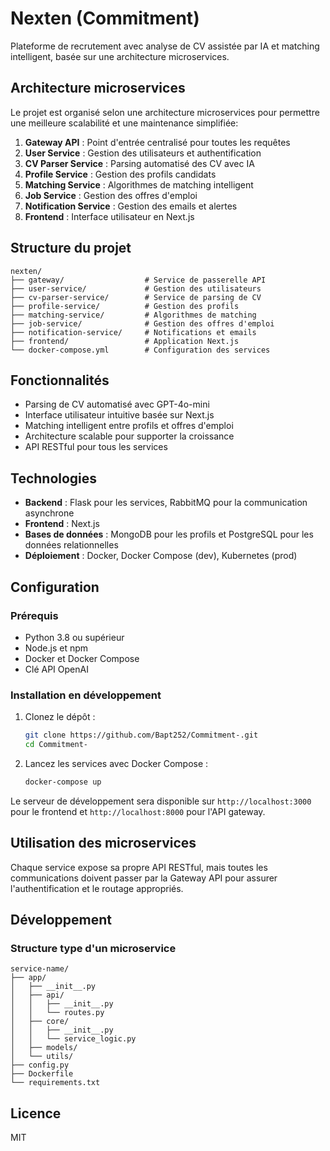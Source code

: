 # Nexten (Commitment)

Plateforme de recrutement avec analyse de CV assistée par IA et matching intelligent, basée sur une architecture microservices.

## Architecture microservices

Le projet est organisé selon une architecture microservices pour permettre une meilleure scalabilité et une maintenance simplifiée:

1. **Gateway API** : Point d'entrée centralisé pour toutes les requêtes
2. **User Service** : Gestion des utilisateurs et authentification
3. **CV Parser Service** : Parsing automatisé des CV avec IA
4. **Profile Service** : Gestion des profils candidats
5. **Matching Service** : Algorithmes de matching intelligent
6. **Job Service** : Gestion des offres d'emploi
7. **Notification Service** : Gestion des emails et alertes
8. **Frontend** : Interface utilisateur en Next.js

## Structure du projet

```
nexten/
├── gateway/                  # Service de passerelle API
├── user-service/             # Gestion des utilisateurs
├── cv-parser-service/        # Service de parsing de CV
├── profile-service/          # Gestion des profils
├── matching-service/         # Algorithmes de matching
├── job-service/              # Gestion des offres d'emploi
├── notification-service/     # Notifications et emails
├── frontend/                 # Application Next.js
└── docker-compose.yml        # Configuration des services
```

## Fonctionnalités

- Parsing de CV automatisé avec GPT-4o-mini
- Interface utilisateur intuitive basée sur Next.js
- Matching intelligent entre profils et offres d'emploi
- Architecture scalable pour supporter la croissance
- API RESTful pour tous les services

## Technologies

- **Backend** : Flask pour les services, RabbitMQ pour la communication asynchrone
- **Frontend** : Next.js
- **Bases de données** : MongoDB pour les profils et PostgreSQL pour les données relationnelles
- **Déploiement** : Docker, Docker Compose (dev), Kubernetes (prod)

## Configuration

### Prérequis

- Python 3.8 ou supérieur
- Node.js et npm
- Docker et Docker Compose
- Clé API OpenAI

### Installation en développement

1. Clonez le dépôt :
   ```bash
   git clone https://github.com/Bapt252/Commitment-.git
   cd Commitment-
   ```

2. Lancez les services avec Docker Compose :
   ```bash
   docker-compose up
   ```

Le serveur de développement sera disponible sur `http://localhost:3000` pour le frontend et `http://localhost:8000` pour l'API gateway.

## Utilisation des microservices

Chaque service expose sa propre API RESTful, mais toutes les communications doivent passer par la Gateway API pour assurer l'authentification et le routage appropriés.

## Développement

### Structure type d'un microservice

```
service-name/
├── app/
│   ├── __init__.py
│   ├── api/
│   │   ├── __init__.py
│   │   └── routes.py
│   ├── core/
│   │   ├── __init__.py
│   │   └── service_logic.py
│   ├── models/
│   └── utils/
├── config.py
├── Dockerfile
└── requirements.txt
```

## Licence

MIT